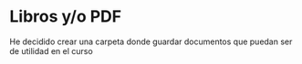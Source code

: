 # Libros y/o PDF

He decidido crear una carpeta donde guardar documentos que puedan ser de utilidad en el curso 
